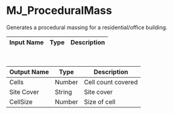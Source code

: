

# MJ_ProceduralMass

Generates a procedural massing for a residential/office building.

|Input Name|Type|Description|
|---|---|---|


<br>

|Output Name|Type|Description|
|---|---|---|
|Cells|Number|Cell count covered|
|Site Cover|String|Site cover|
|CellSize|Number|Size of cell|

